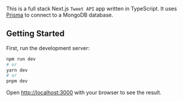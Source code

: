 This is a full stack Next.js `Tweet API` app written in TypeScript. It uses [Prisma](https://www.prisma.io/) to connect to a MongoDB database.

## Getting Started

First, run the development server:

```bash
npm run dev
# or
yarn dev
# or
pnpm dev
```

Open [http://localhost:3000](http://localhost:3000) with your browser to see the result.